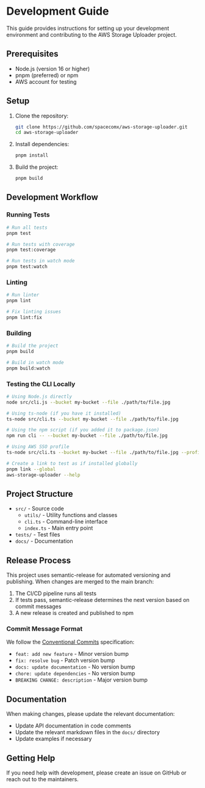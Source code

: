 # Development Guide

This guide provides instructions for setting up your development environment and contributing to the AWS Storage Uploader project.

## Prerequisites

- Node.js (version 16 or higher)
- pnpm (preferred) or npm
- AWS account for testing

## Setup

1. Clone the repository:
   ```bash
   git clone https://github.com/spacecomx/aws-storage-uploader.git
   cd aws-storage-uploader
   ```

2. Install dependencies:
   ```bash
   pnpm install
   ```

3. Build the project:
   ```bash
   pnpm build
   ```

## Development Workflow

### Running Tests

```bash
# Run all tests
pnpm test

# Run tests with coverage
pnpm test:coverage

# Run tests in watch mode
pnpm test:watch
```

### Linting

```bash
# Run linter
pnpm lint

# Fix linting issues
pnpm lint:fix
```

### Building

```bash
# Build the project
pnpm build

# Build in watch mode
pnpm build:watch
```

### Testing the CLI Locally

```bash
# Using Node.js directly
node src/cli.js --bucket my-bucket --file ./path/to/file.jpg

# Using ts-node (if you have it installed)
ts-node src/cli.ts --bucket my-bucket --file ./path/to/file.jpg

# Using the npm script (if you added it to package.json)
npm run cli -- --bucket my-bucket --file ./path/to/file.jpg

# Using AWS SSO profile
ts-node src/cli.ts --bucket my-bucket --file ./path/to/file.jpg --profile your-sso-profile

# Create a link to test as if installed globally
pnpm link --global
aws-storage-uploader --help
```

## Project Structure

- `src/` - Source code
  - `utils/` - Utility functions and classes
  - `cli.ts` - Command-line interface
  - `index.ts` - Main entry point
- `tests/` - Test files
- `docs/` - Documentation

## Release Process

This project uses semantic-release for automated versioning and publishing. When changes are merged to the main branch:

1. The CI/CD pipeline runs all tests
2. If tests pass, semantic-release determines the next version based on commit messages
3. A new release is created and published to npm

### Commit Message Format

We follow the [Conventional Commits](https://www.conventionalcommits.org/) specification:

- `feat: add new feature` - Minor version bump
- `fix: resolve bug` - Patch version bump
- `docs: update documentation` - No version bump
- `chore: update dependencies` - No version bump
- `BREAKING CHANGE: description` - Major version bump

## Documentation

When making changes, please update the relevant documentation:

- Update API documentation in code comments
- Update the relevant markdown files in the `docs/` directory
- Update examples if necessary

## Getting Help

If you need help with development, please create an issue on GitHub or reach out to the maintainers.
